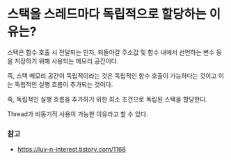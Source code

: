 # 스택을 스레드마다 독립적으로 할당하는 이유는?

스택은 함수 호출 시 전달되는 인자, 되돌아갈 주소값 및 함수 내에서 선언하는 변수 등을 저장하기 위해 사용되는 메모리 공간이다.

즉, 스택 메모리 공간이 독립적이라는 것은 독립적인 함수 호출이 가능하다는 것이고 이는 독립적인 실행 흐름이 추가되는 것이다.

즉, 독립적인 실행 흐름을 추가하기 위한 최소 조건으로 독립된 스택을 할당한다.

Thread가 비동기적 사용이 가능한 이유라고 할 수 있다.

### 참고
- https://luv-n-interest.tistory.com/1168
